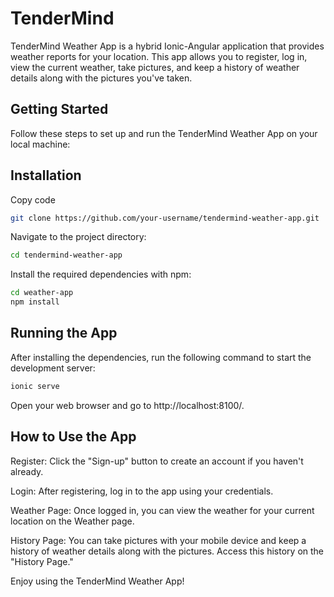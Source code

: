 # TenderMind

TenderMind Weather App is a hybrid Ionic-Angular application that provides weather reports for your location. This app allows you to register, log in, view the current weather, take pictures, and keep a history of weather details along with the pictures you've taken.

## Getting Started

Follow these steps to set up and run the TenderMind Weather App on your local machine:


## Installation

Copy code
```bash
git clone https://github.com/your-username/tendermind-weather-app.git
```

Navigate to the project directory:

```bash
cd tendermind-weather-app
```

Install the required dependencies with npm:

```bash
cd weather-app
npm install
```
## Running the App

After installing the dependencies, run the following command to start the development server:

```bash
ionic serve
```

Open your web browser and go to http://localhost:8100/.

## How to Use the App
Register: Click the "Sign-up" button to create an account if you haven't already.

Login: After registering, log in to the app using your credentials.

Weather Page: Once logged in, you can view the weather for your current location on the Weather page.

History Page: You can take pictures with your mobile device and keep a history of weather details along with the pictures. Access this history on the "History Page."

Enjoy using the TenderMind Weather App!

